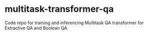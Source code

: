 # multitask-transformer-qa
Code repo for training and inferencing Multitask QA transformer for Extractive QA and Boolean QA.
